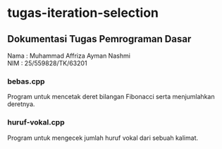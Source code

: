 # tugas-iteration-selection
Dokumentasi Tugas Pemrograman Dasar
---------------------------------------------------------
Nama    : Muhammad Affriza Ayman Nashmi <br>
NIM     : 25/559828/TK/63201

### bebas.cpp
Program untuk mencetak deret bilangan Fibonacci serta menjumlahkan deretnya.
### huruf-vokal.cpp
Program untuk mengecek jumlah huruf vokal dari sebuah kalimat.

